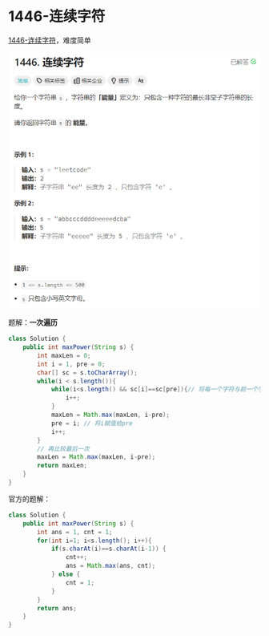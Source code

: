 # 1446-连续字符

[1446-连续字符](https://leetcode.cn/problems/consecutive-characters/description/)，难度简单

![image-20231116200614063](https://raw.githubusercontent.com/lqyspace/mypic/master/PicBed/202311162006122.png)

题解：**一次遍历**

```java
class Solution {
    public int maxPower(String s) {
        int maxLen = 0;
        int i = 1, pre = 0;
        char[] sc = s.toCharArray();
        while(i < s.length()){
            while(i<s.length() && sc[i]==sc[pre]){// 将每一个字符与前一个字符作对比
                i++;
            }
            maxLen = Math.max(maxLen, i-pre);
            pre = i; // 将i赋值给pre
            i++;
        }
        // 再比较最后一次
        maxLen = Math.max(maxLen, i-pre);
        return maxLen;
    }
}
```

官方的题解：

```java
class Solution {
    public int maxPower(String s) {
        int ans = 1, cnt = 1;
        for(int i=1; i<s.length(); i++){
            if(s.charAt(i)==s.charAt(i-1)) {
                cnt++;
                ans = Math.max(ans, cnt);
            } else {
                cnt = 1;
            }
        }
        return ans;
    }
}
```


